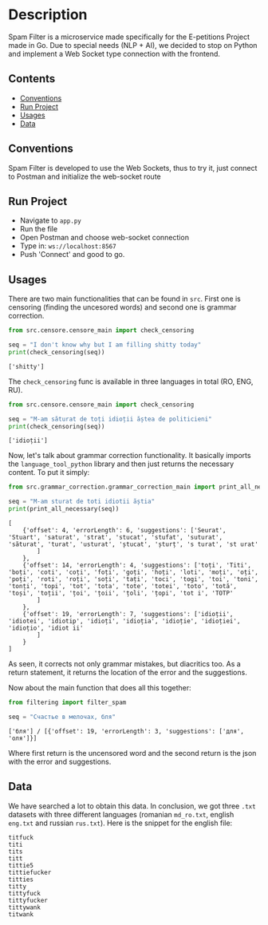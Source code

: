 # Description
Spam Filter is a microservice made specifically for the E-petitions Project made in Go. Due to special needs (NLP + AI), we decided to stop on Python and implement a Web Socket type connection with the frontend.

## Contents
- [Conventions](#conventions)
- [Run Project](#runproject)
- [Usages](#usages)
- [Data](#data)
  
## Conventions
Spam Filter is developed to use the Web Sockets, thus to try it, just connect to Postman and initialize the web-socket route

## Run Project
- Navigate to `app.py`
- Run the file
- Open Postman and choose web-socket connection
- Type in: `ws://localhost:8567`
- Push 'Connect' and good to go.

## Usages
There are two main functionalities that can be found in `src`. First one is censoring (finding the uncesored words) and
second one is grammar correction.

```python
from src.censore.censore_main import check_censoring

seq = "I don't know why but I am filling shitty today"
print(check_censoring(seq))
```
```
['shitty']
```
The `check_censoring` func is available in three languages in total (RO, ENG, RU).
```python
from src.censore.censore_main import check_censoring

seq = "M-am săturat de toți idioții ăștea de politicieni"
print(check_censoring(seq))
```
```
['idioții']
```
Now, let's talk about grammar correction functionality. It basically imports the `language_tool_python` library and then just returns the necessary content. To put it simply:
```python
from src.grammar_correction.grammar_correction_main import print_all_necessary

seq = "M-am sturat de toti idiotii ăștia"
print(print_all_necessary(seq))
```
```
[
    {'offset': 4, 'errorLength': 6, 'suggestions': ['Seurat', 'Stuart', 'saturat', 'strat', 'stucat', 'stufat', 'suturat', 'săturat', 'turat', 'usturat', 'ștucat', 'șturț', 's turat', 'st urat'
        ]
    },
    {'offset': 14, 'errorLength': 4, 'suggestions': ['toți', 'Titi', 'boți', 'coti', 'coți', 'foți', 'goți', 'hoți', 'loti', 'moți', 'oți', 'poți', 'roti', 'roți', 'soți', 'tați', 'toci', 'togi', 'toi', 'toni', 'tonți', 'topi', 'tot', 'tota', 'tote', 'totei', 'toto', 'totă', 'toși', 'toții', 'țoi', 'țoii', 'țoli', 'țopi', 'tot i', 'TOTP'
        ]
    },
    {'offset': 19, 'errorLength': 7, 'suggestions': ['idioții', 'idiotei', 'idiotip', 'idioți', 'idioția', 'idioție', 'idioției', 'idioțio', 'idiot ii'
        ]
    }
]
```
As seen, it corrects not only grammar mistakes, but diacritics too. 
As a return statement, it returns the location of the error and the suggestions.

Now about the main function that does all this together:
```python
from filtering import filter_spam

seq = "Счастье в мелочах, бля"
```

```
['бля'] / [{'offset': 19, 'errorLength': 3, 'suggestions': ['для', 'оля']}]
```
Where first return is the uncensored word and the second return is the json with the error and suggestions.

## Data
We have searched a lot to obtain this data. In conclusion, we got three `.txt` datasets with three different languages (romanian `md_ro.txt`, english `eng.txt` and russian `rus.txt`). Here is the snippet for the english file:
```
titfuck
titi
tits
titt
tittie5
tittiefucker
titties
titty
tittyfuck
tittyfucker
tittywank
titwank
```

